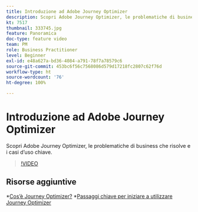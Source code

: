 ```yaml
---
title: Introduzione ad Adobe Journey Optimizer
description: Scopri Adobe Journey Optimizer, le problematiche di business che risolve e i casi d’uso chiave.
kt: 7517
thumbnail: 333745.jpg
feature: Panoramica
doc-type: feature video
team: PM
role: Business Practitioner
level: Beginner
exl-id: e48a627a-bd36-4084-a791-78f7a78579c6
source-git-commit: 453bc6f56c7568086d579d17218fc2807c62f76d
workflow-type: ht
source-wordcount: '76'
ht-degree: 100%

---
```


# Introduzione ad Adobe Journey Optimizer

Scopri Adobe Journey Optimizer, le problematiche di business che risolve e i casi d’uso chiave.

>[!VIDEO](https://video.tv.adobe.com/v/333745?quality=12)

## Risorse aggiuntive

*[Cos’è Journey Optimizer?](https://experienceleague.adobe.com/docs/journey-optimizer/using/get-started/get-started.html?lang=it)
*[Passaggi chiave per iniziare a utilizzare Journey Optimizer](https://experienceleague.adobe.com/docs/journey-optimizer/using/get-started/quick-start.html?lang=it)
